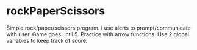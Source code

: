# rockPaperScissors

Simple rock/paper/scissors program.
I use alerts to prompt/communicate with user.
Game goes until 5. 
Practice with arrow functions.
Use 2 global variables to keep track of score. 
